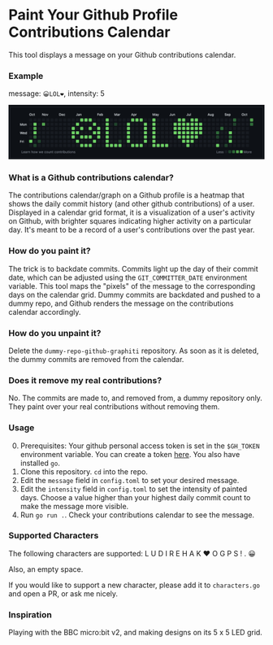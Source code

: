 # Paint Your Github Profile Contributions Calendar

This tool displays a message on your Github contributions calendar. 

### Example
message: `😀LOL❤`, intensity: 5

![My Image](images/image.png)

### What is a Github contributions calendar?
The contributions calendar/graph on a Github profile is a heatmap that shows the daily commit history (and other github contributions) of a user. Displayed in a calendar grid format, it is a visualization of a user's activity on Github, with brighter squares indicating higher activity on a particular day. It's meant to be a record of a user's contributions over the past year.  

### How do you paint it?
The trick is to backdate commits. Commits light up the day of their commit date, which can be adjusted using the `GIT_COMMITTER_DATE` environment variable. This tool maps the "pixels" of the message to the corresponding days on the calendar grid. Dummy commits are backdated and pushed to a dummy repo, and Github renders the message on the contributions calendar accordingly.

### How do you unpaint it?
Delete the `dummy-repo-github-graphiti` repository. As soon as it is deleted, the dummy commits are removed from the calendar. 

### Does it remove my real contributions?
No. The commits are made to, and removed from, a dummy repository only. They paint over your real contributions without removing them.

### Usage
0. Prerequisites: Your github personal access token is set in the `$GH_TOKEN` environment variable. You can create a token [here](https://docs.github.com/en/authentication/keeping-your-account-and-data-secure/managing-your-personal-access-tokens#creating-a-personal-access-token-classic). You also have installed `go`.
1. Clone this repository. `cd` into the repo.
2. Edit the `message` field in `config.toml` to set your desired message.
3. Edit the `intensity` field in `config.toml` to set the intensity of painted days. Choose a value higher than your highest daily commit count to make the message more visible.
3. Run `go run .`. Check your contributions calendar to see the message.

### Supported Characters
The following characters are supported: L U D I R E H A K ❤ O G P S ! . 😀

Also, an empty space.

If you would like to support a new character, please add it to `characters.go` and open a PR, or ask me nicely.

### Inspiration
Playing with the BBC micro:bit v2, and making designs on its 5 x 5 LED grid.
